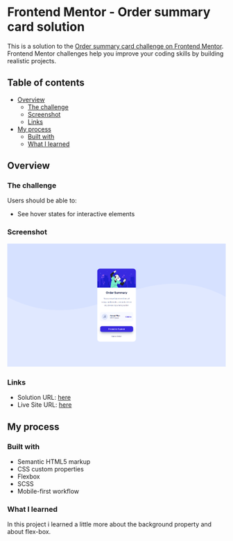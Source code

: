 # Frontend Mentor - Order summary card solution

This is a solution to the [Order summary card challenge on Frontend Mentor](https://www.frontendmentor.io/challenges/order-summary-component-QlPmajDUj). Frontend Mentor challenges help you improve your coding skills by building realistic projects. 

## Table of contents

- [Overview](#overview)
  - [The challenge](#the-challenge)
  - [Screenshot](#screenshot)
  - [Links](#links)
- [My process](#my-process)
  - [Built with](#built-with)
  - [What I learned](#what-i-learned)

## Overview

### The challenge

Users should be able to:

- See hover states for interactive elements

### Screenshot

![](./images/Screenshot-1.png)

### Links

- Solution URL: [here](https://github.com/eduardozamit/order-summary-component)
- Live Site URL: [here](https://eduardozamit.github.io/order-summary-component/)

## My process

### Built with

- Semantic HTML5 markup
- CSS custom properties
- Flexbox
- SCSS
- Mobile-first workflow

### What I learned

In this project i learned a little more about the background property and about flex-box.
